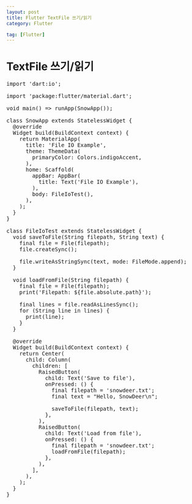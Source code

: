 ```yaml
---
layout: post
title: Flutter TextFile 쓰기/읽기
category: Flutter

tag: [Flutter]
---
```


# TextFile 쓰기/읽기

<pre class="prettyprint">
import 'dart:io';

import 'package:flutter/material.dart';

void main() => runApp(SnowApp());

class SnowApp extends StatelessWidget {
  @override
  Widget build(BuildContext context) {
    return MaterialApp(
      title: 'File IO Example',
      theme: ThemeData(
        primaryColor: Colors.indigoAccent,
      ),
      home: Scaffold(
        appBar: AppBar(
          title: Text('File IO Example'),
        ),
        body: FileIoTest(),
      ),
    );
  }
}

class FileIoTest extends StatelessWidget {
  void saveToFile(String filepath, String text) {
    final file = File(filepath);
    file.createSync();

    file.writeAsStringSync(text, mode: FileMode.append);
  }

  void loadFromFile(String filepath) {
    final file = File(filepath);
    print('Filepath: ${file.absolute.path}');

    final lines = file.readAsLinesSync();
    for (String line in lines) {
      print(line);
    }
  }

  @override
  Widget build(BuildContext context) {
    return Center(
      child: Column(
        children: [
          RaisedButton(
            child: Text('Save to file'),
            onPressed: () {
              final filepath = 'snowdeer.txt';
              final text = "Hello, SnowDeer\n";

              saveToFile(filepath, text);
            },
          ),
          RaisedButton(
            child: Text('Load from file'),
            onPressed: () {
              final filepath = 'snowdeer.txt';
              loadFromFile(filepath);
            },
          ),
        ],
      ),
    );
  }
}
</pre>